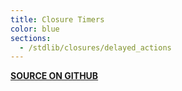 ```yaml
---
title: Closure Timers
color: blue
sections:
  - /stdlib/closures/delayed_actions
---
```


**[SOURCE ON GITHUB](https://github.com/wurstscript/WurstStdlib2/blob/master/wurst/closures/ClosureTimers.wurst)**
